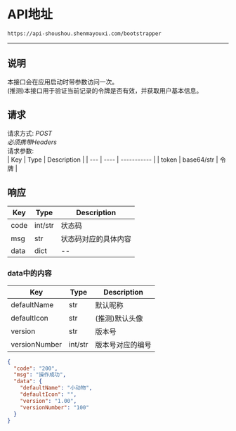 # API地址

    https://api-shoushou.shenmayouxi.com/bootstrapper  

-----
## 说明
本接口会在应用启动时带参数访问一次。  
(推测)本接口用于验证当前记录的令牌是否有效，并获取用户基本信息。  

## 请求
请求方式: *POST*  
*必须携带Headers*  
请求参数:  
| Key | Type | Description |
| --- | ---- | ----------- |
| token | base64/str | 令牌 |

## 响应

| Key | Type | Description |
| --- | ---- | ----------- |
| code | int/str | 状态码 |
| msg | str | 状态码对应的具体内容 |
| data | dict | -- |

### data中的内容

| Key | Type | Description |
| --- | ---- | ----------- |
| defaultName | str | 默认昵称 |
| defaultIcon | str | (推测)默认头像 |
| version | str | 版本号 |
| versionNumber| int/str | 版本号对应的编号 |

```json
{
  "code": "200",
  "msg": "操作成功",
  "data": {
    "defaultName": "小动物",
    "defaultIcon": "",
    "version": "1.00",
    "versionNumber": "100"
  }
}
```
